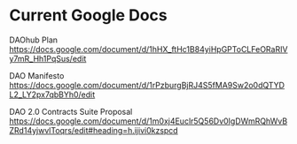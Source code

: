 # Current Google Docs

DAOhub Plan https://docs.google.com/document/d/1hHX_ftHc1B84yiHpGPToCLFeORaRIVy7mR_Hh1PqSus/edit

DAO Manifesto https://docs.google.com/document/d/1rPzburgBjRJ4S5fMA9Sw2o0dQTYDL2_LY2px7qbBYh0/edit

DAO 2.0 Contracts Suite Proposal https://docs.google.com/document/d/1m0xj4Euclr5Q56Dv0IgDWmRQhWvBZRd14yjwvlToqrs/edit#heading=h.ijivi0kzspcd
